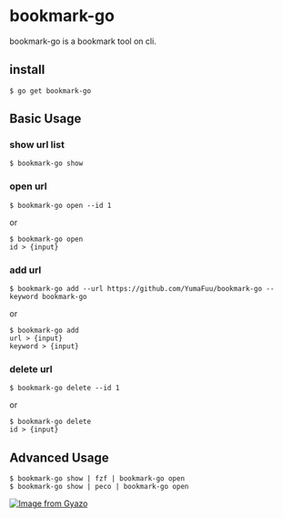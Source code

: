 # bookmark-go
bookmark-go is a bookmark tool on cli.

## install
```
$ go get bookmark-go
```

## Basic Usage
### show url list
```
$ bookmark-go show
```

### open url
```
$ bookmark-go open --id 1
```
or
```
$ bookmark-go open
id > {input}
```

### add url
```
$ bookmark-go add --url https://github.com/YumaFuu/bookmark-go --keyword bookmark-go
```
or
```
$ bookmark-go add
url > {input}
keyword > {input}
```

### delete url
```
$ bookmark-go delete --id 1
```
or
```
$ bookmark-go delete
id > {input}
```

## Advanced Usage
```
$ bookmark-go show | fzf | bookmark-go open
$ bookmark-go show | peco | bookmark-go open
```
[![Image from Gyazo](https://i.gyazo.com/4fe94e15c423e6ffa6ec50f9ffa36b2b.gif)](https://gyazo.com/4fe94e15c423e6ffa6ec50f9ffa36b2b)
